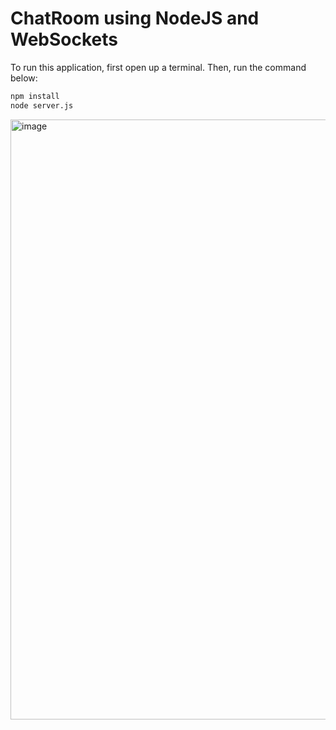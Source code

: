 # ChatRoom using NodeJS and WebSockets

To run this application, first open up a terminal. Then, run the command below:

```sh
npm install
node server.js
```

<img width="960" alt="image" src="https://user-images.githubusercontent.com/85636187/212247211-cc1ac8b4-e9c4-41f2-8158-9759681ec733.png">
